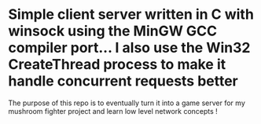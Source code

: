 # Simple client server written in C with winsock using the MinGW GCC compiler port... I also use the Win32 CreateThread process to make it handle concurrent requests better

The purpose of this repo is to eventually turn it into a game server for my mushroom fighter project and learn low level network concepts !


